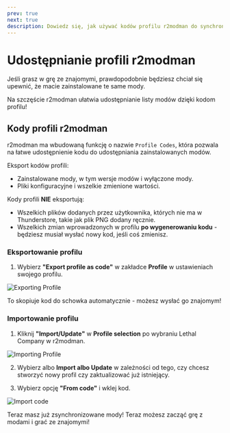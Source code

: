 ```yaml
---
prev: true
next: true
description: Dowiedz się, jak używać kodów profilu r2modman do synchronizowania modów ze znajomymi.
---
```


# Udostępnianie profili r2modman

Jeśli grasz w grę ze znajomymi, prawdopodobnie będziesz chciał się upewnić, że macie zainstalowane te same mody.

Na szczęście r2modman ułatwia udostępnianie listy modów dzięki kodom profilu!

## Kody profili r2modman

r2modman ma wbudowaną funkcję o nazwie `Profile Codes`, która pozwala na łatwe udostępnienie kodu do udostępniania zainstalowanych modów.

Eksport kodów profili:

- Zainstalowane mody, w tym wersje modów i wyłączone mody.
- Pliki konfiguracyjne i wszelkie zmienione wartości.

Kody profili **NIE** eksportują:

- Wszelkich plików dodanych przez użytkownika, których nie ma w Thunderstore, takie jak plik PNG dodany ręcznie.
- Wszelkich zmian wprowadzonych w profilu **po wygenerowaniu kodu** - będziesz musiał wysłać nowy kod, jeśli coś zmienisz.

### Eksportowanie profilu

1. Wybierz **"Export profile as code"** w zakładce **Profile** w ustawieniach swojego profilu.

![Exporting Profile](/images/r2modman-install/exportprofilecode.png)

To skopiuje kod do schowka automatycznie - możesz wysłać go znajomym!

### Importowanie profilu

1. Kliknij **"Import/Update"** w **Profile selection** po wybraniu Lethal Company w r2modman.

![Importing Profile](/images/r2modman-install/importprofile.png)

2. Wybierz albo **Import albo Update** w zależności od tego, czy chcesz stworzyć nowy profil czy zaktualizować już istniejący.

3. Wybierz opcję **"From code"** i wklej kod.

![Import code](/images/r2modman-install/importfromcode.png)

Teraz masz już zsynchronizowane mody! Teraz możesz zacząć grę z modami i grać ze znajomymi!

